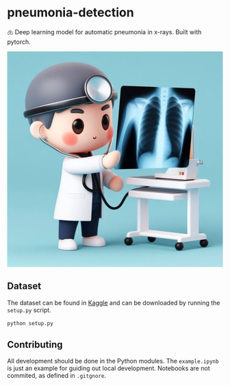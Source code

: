 # pneumonia-detection
🫁 Deep learning model for automatic pneumonia in x-rays. Built with pytorch.

![AI generated with DALL-E 3](https://raw.githubusercontent.com/paulopacitti/pneumonia-detection/main/docs/repo_cover.jpg)

## Dataset
The dataset can be found in [Kaggle](https://www.kaggle.com/datasets/paultimothymooney/chest-xray-pneumonia/data) and can be downloaded by running the `setup.py` script.
```bash
python setup.py
```

## Contributing
All development should be done in the Python modules. The `example.ipynb` is just an example for guiding out local development. Notebooks are not commited, as defined in `.gitgnore`.